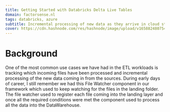 ```yaml
---
title: Getting Started with Databricks Delta Live Tables
domain: factorsense.nl 
tags: databricks, azure
subtitle: Incremental processing of new data as they arrive in cloud storage without any additional setup.
cover: https://cdn.hashnode.com/res/hashnode/image/upload/v1658824807546/fxJUh0mxf.jpg?auto=compress 
---
```

# Background
One of the most common use cases we have had in the ETL workloads is tracking which incoming files have been processed and incremental processing of the new data coming in from the sources. During early days of career, I still remember we had this File Watcher component in our framework which used to keep watching for the files in the landing folder. The file watcher used to register each file coming into the landing layer and once all the required conditions were met the component used to process all the data into the DataWarehouse.
